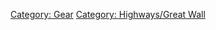 [Category: Gear](Category:_Gear "wikilink") [Category: Highways/Great
Wall](Category:_Highways/Great_Wall "wikilink")
